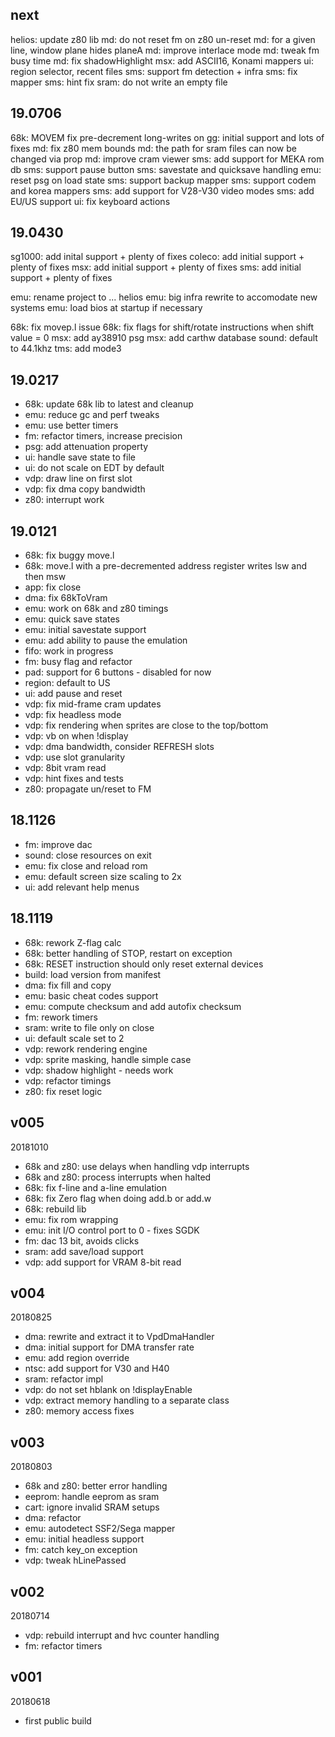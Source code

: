 ## next
helios: update z80 lib
md: do not reset fm on z80 un-reset
md: for a given line, window plane hides planeA
md: improve interlace mode
md: tweak fm busy time
md: fix shadowHighlight
msx: add ASCII16, Konami mappers
ui: region selector, recent files
sms: support fm detection + infra
sms: fix mapper
sms: hint fix
sram: do not write an empty file

## 19.0706
68k: MOVEM fix pre-decrement long-writes on
gg: initial support and lots of fixes
md: fix z80 mem bounds
md: the path for sram files can now be changed via prop
md: improve cram viewer
sms: add support for MEKA rom db
sms: support pause button
sms: savestate and quicksave handling
emu: reset psg on load state
sms: support backup mapper
sms: support codem and korea mappers
sms: add support for V28-V30 video modes
sms: add EU/US support
ui: fix keyboard actions

## 19.0430
sg1000: add inital support + plenty of fixes
coleco: add initial support + plenty of fixes
msx: add initial support + plenty of fixes
sms: add initial support + plenty of fixes

emu: rename project to ... helios
emu: big infra rewrite to accomodate new systems
emu: load bios at startup if necessary

68k: fix movep.l issue
68k: fix flags for shift/rotate instructions when shift value = 0
msx: add ay38910 psg
msx: add carthw database
sound: default to 44.1khz
tms: add mode3


## 19.0217
* 68k: update 68k lib to latest and cleanup
* emu: reduce gc and perf tweaks
* emu: use better timers
* fm: refactor timers, increase precision
* psg: add attenuation property
* ui: handle save state to file
* ui: do not scale on EDT by default
* vdp: draw line on first slot
* vdp: fix dma copy bandwidth
* z80: interrupt work

## 19.0121
* 68k: fix buggy move.l
* 68k: move.l with a pre-decremented address register writes lsw and then msw
* app: fix close
* dma: fix 68kToVram
* emu: work on 68k and z80 timings
* emu: quick save states
* emu: initial savestate support
* emu: add ability to pause the emulation
* fifo: work in progress
* fm: busy flag and refactor
* pad: support for 6 buttons - disabled for now
* region: default to US
* ui: add pause and reset
* vdp: fix mid-frame cram updates
* vdp: fix headless mode
* vdp: fix rendering when sprites are close to the top/bottom
* vdp: vb on when !display
* vdp: dma bandwidth, consider REFRESH slots
* vdp: use slot granularity
* vdp: 8bit vram read
* vdp: hint fixes and tests
* z80: propagate un/reset to FM

## 18.1126
* fm: improve dac
* sound: close resources on exit
* emu: fix close and reload rom
* emu: default screen size scaling to 2x
* ui: add relevant help menus

## 18.1119
* 68k: rework Z-flag calc
* 68k: better handling of STOP, restart on exception
* 68k: RESET instruction should only reset external devices
* build: load version from manifest
* dma: fix fill and copy
* emu: basic cheat codes support
* emu: compute checksum and add autofix checksum
* fm: rework timers
* sram: write to file only on close
* ui: default scale set to 2
* vdp: rework rendering engine
* vdp: sprite masking, handle simple case
* vdp: shadow highlight - needs work
* vdp: refactor timings
* z80: fix reset logic

## v005
20181010  
* 68k and z80: use delays when handling vdp interrupts  
* 68k and z80: process interrupts when halted  
* 68k: fix f-line and a-line emulation  
* 68k: fix Zero flag when doing add.b or add.w  
* 68k: rebuild lib  
* emu: fix rom wrapping  
* emu: init I/O control port to 0 - fixes SGDK  
* fm: dac 13 bit, avoids clicks  
* sram: add save/load support  
* vdp: add support for VRAM 8-bit read  

## v004  
20180825    
* dma: rewrite and extract it to VpdDmaHandler  
* dma: initial support for DMA transfer rate  
* emu: add region override  
* ntsc: add support for V30 and H40  
* sram: refactor impl  
* vdp: do not set hblank on !displayEnable  
* vdp: extract memory handling to a separate class  
* z80: memory access fixes  

## v003  
20180803  
* 68k and z80: better error handling  
* eeprom: handle eeprom as sram  
* cart: ignore invalid SRAM setups  
* dma: refactor  
* emu: autodetect SSF2/Sega mapper  
* emu: initial headless support  
* fm: catch key_on exception  
* vdp: tweak hLinePassed  

## v002  
20180714  
* vdp: rebuild interrupt and hvc counter handling  
* fm: refactor timers  

## v001  
20180618  
* first public build  
